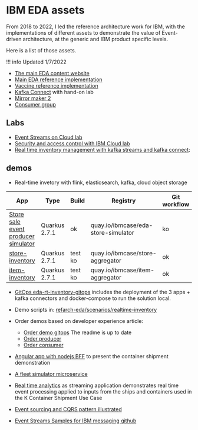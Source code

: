 # IBM EDA assets

From 2018 to 2022, I led the reference architecture work for IBM, with the implementations of different assets to demonstrate the value of Event-driven architecture, at the generic and IBM product specific levels.

Here is a list of those assets.

!!! info
    Updated 1/7/2022

* [The main EDA content website](https://ibm-cloud-architecture.github.io/refarch-eda)
* [Main EDA reference implementation](https://ibm-cloud-architecture.github.io/refarch-kc)
* [Vaccine reference implementation](https://ibm-cloud-architecture.github.io/vaccine-solution)
* [Kafka Connect](https://ibm-cloud-architecture.github.io/refarch-eda/technology/kafka-connect/) with hand-on lab
* [Mirror maker 2](https://ibm-cloud-architecture.github.io/refarch-eda/use-cases/kafka-mm2/)
* [Consumer group](https://ibm-cloud-architecture.github.io/refarch-eda/technology/event-streams/consumergrp/)

## Labs

* [Event Streams on Cloud lab](https://ibm-cloud-architecture.github.io/refarch-eda/technology/event-streams/es-cloud/)
* [Security and access control with IBM Cloud lab](https://ibm-cloud-architecture.github.io/refarch-eda/technology/event-streams/security/)
* [Real time inventory management with kafka streams and kafka connect](https://ibm-cloud-architecture.github.io/refarch-eda/scenarios/realtime-inventory/):


## demos

* Real-time invetory with flink, elasticsearch, kafka, cloud object storage

| App   | Type  | Build | Registry | Git workflow | Local | OCP |
| ----- | ----- | ----- | -------- | ------------ | ----- | --- |
| [Store sale event producer simulator]() | Quarkus 2.7.1 | ok | quay.io/ibmcase/eda-store-simulator  | ko | ok | gitops ok | 
| [store-inventory](https://github.com/ibm-cloud-architecture/refarch-eda-store-inventory) | Quarkus 2.7.1  | test ko | quay.io/ibmcase/store-aggregator | ok | ok |
| [item-inventory](https://github.com/ibm-cloud-architecture/refarch-eda-item-inventory) | Quarkus 2.7.1  | test ko | quay.io/ibmcase/item-aggregator | ok | ok |

* [GitOps eda-rt-inventory-gitops](https://github.com/ibm-cloud-architecture/eda-rt-inventory-gitops) includes the deployment of the 3 apps + kafka connectors and docker-compose to run the solution local.
* Demo scripts in: [refarch-eda/scenarios/realtime-inventory](https://ibm-cloud-architecture.github.io/refarch-eda/scenarios/realtime-inventory/#demonstration-script-for-the-solution)

* Order demos based on developer experience article:

    * [Order demo gitops](https://github.com/jbcodeforce/eda-demo-order-gitops)  The readme is up to date
    * [Order producer](https://github.com/jbcodeforce/eda-demo-order-ms)
    * [Order consumer]()

* [Angular app with nodejs BFF](https://github.com/jbcodeforce/refarch-kc-ui) to present the container shipment demonstration
* [A fleet simulator microservice](https://github.com/jbcodeforce/refarch-kc-ms)
* [Real time analytics](https://github.com/jbcodeforce/refarch-kc-streams) as streaming application demonstrates real time event processing applied to inputs from the ships and containers used in the K Container Shipment Use Case
* [Event sourcing and CQRS pattern illustrated](https://github.com/jbcodeforce/refarch-kc-order-ms)
* [Event Streams Samples for IBM messaging github](https://github.com/ibm-messaging/event-streams-samples)

